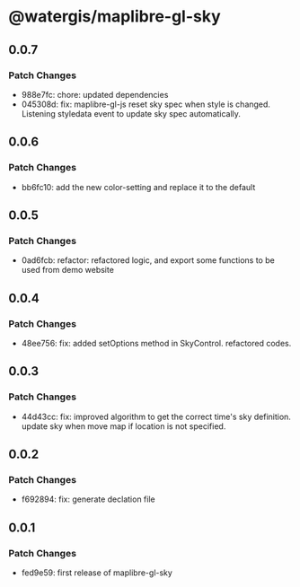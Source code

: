# @watergis/maplibre-gl-sky

## 0.0.7

### Patch Changes

- 988e7fc: chore: updated dependencies
- 045308d: fix: maplibre-gl-js reset sky spec when style is changed. Listening styledata event to update sky spec automatically.

## 0.0.6

### Patch Changes

- bb6fc10: add the new color-setting and replace it to the default

## 0.0.5

### Patch Changes

- 0ad6fcb: refactor: refactored logic, and export some functions to be used from demo website

## 0.0.4

### Patch Changes

- 48ee756: fix: added setOptions method in SkyControl. refactored codes.

## 0.0.3

### Patch Changes

- 44d43cc: fix: improved algorithm to get the correct time's sky definition. update sky when move map if location is not specified.

## 0.0.2

### Patch Changes

- f692894: fix: generate declation file

## 0.0.1

### Patch Changes

- fed9e59: first release of maplibre-gl-sky
